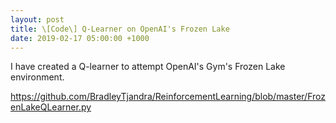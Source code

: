 ```yaml
---
layout: post
title: \[Code\] Q-Learner on OpenAI's Frozen Lake
date: 2019-02-17 05:00:00 +1000
---
```


I have created a Q-learner to attempt OpenAI's Gym's Frozen Lake environment.

https://github.com/BradleyTjandra/ReinforcementLearning/blob/master/FrozenLakeQLearner.py
